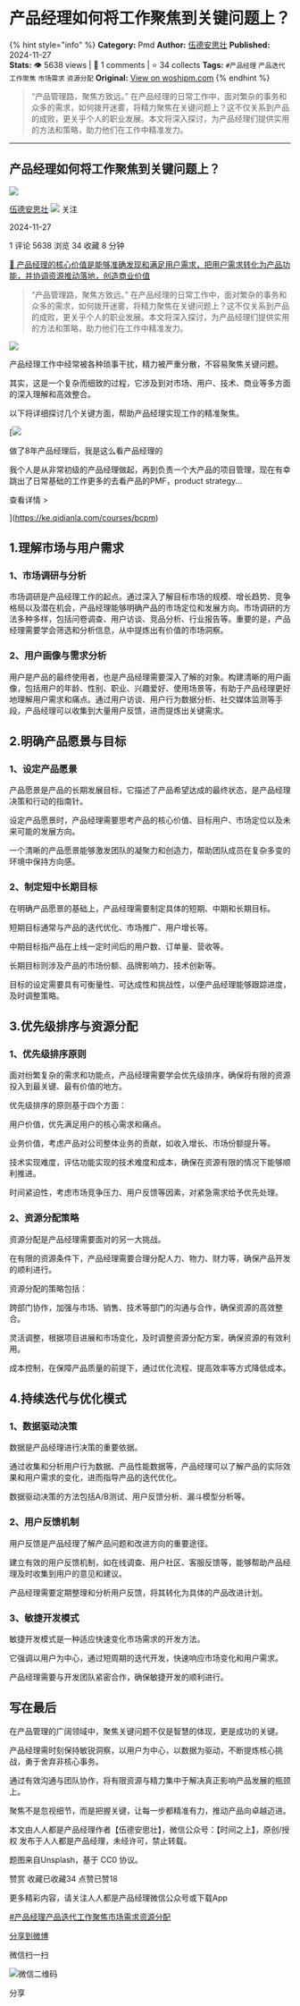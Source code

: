 # 产品经理如何将工作聚焦到关键问题上？
{% hint style="info" %}
**Category:** Pmd
**Author:** [伍德安思壮](https://www.woshipm.com/u/961630)
**Published:** 2024-11-27  
**Stats:** 👁️ 5638 views | 💬 1 comments | ⭐ 34 collects
**Tags:** `#产品经理` `产品迭代` `工作聚焦` `市场需求` `资源分配`
**Original:** [View on woshipm.com](https://www.woshipm.com/pmd/6146584.html)
{% endhint %}
> “产品管理路，聚焦方致远。” 在产品经理的日常工作中，面对繁杂的事务和众多的需求，如何拨开迷雾，将精力聚焦在关键问题上？这不仅关系到产品的成败，更关乎个人的职业发展。本文将深入探讨，为产品经理们提供实用的方法和策略，助力他们在工作中精准发力。

---

## 产品经理如何将工作聚焦到关键问题上？

[![](https://static.woshipm.com/WX_U_201910_20191010113918_3630.jpg?imageView2/1/w/72/h/72/q/100)](https://www.woshipm.com/u/961630)

[伍德安思壮](https://www.woshipm.com/u/961630) ![](https://static.woshipm.com/tag/1121_1@2x.png) 关注

2024-11-27

1 评论 5638 浏览 34 收藏 8 分钟

[🔗 产品经理的核心价值是能够准确发现和满足用户需求，把用户需求转化为产品功能，并协调资源推动落地，创造商业价值](https://ke.qidianla.com/courses/90pm)

> “产品管理路，聚焦方致远。” 在产品经理的日常工作中，面对繁杂的事务和众多的需求，如何拨开迷雾，将精力聚焦在关键问题上？这不仅关系到产品的成败，更关乎个人的职业发展。本文将深入探讨，为产品经理们提供实用的方法和策略，助力他们在工作中精准发力。

![](https://image.woshipm.com/2024/10/23/00212fec-9140-11ef-8da6-00163e142b65.png)

产品经理工作中经常被各种琐事干扰，精力被严重分散，不容易聚焦关键问题。

其实，这是一个复杂而细致的过程，它涉及到对市场、用户、技术、商业等多方面的深入理解和高效整合。

以下将详细探讨几个关键方面，帮助产品经理实现工作的精准聚焦。

[![](https://image.woshipm.com/2023/08/02/bf59b8ba-30e4-11ee-88e7-00163e0b5ff3.png)

做了8年产品经理后，我是这么看产品经理的

我个人是从非常初级的产品经理做起，再到负责一个大产品的项目管理，现在有幸跳出了日常基础的工作更多的去看产品的PMF，product strategy...

查看详情 >

](https://ke.qidianla.com/courses/bcpm)

## 1.理解市场与用户需求

### 1、市场调研与分析

市场调研是产品经理工作的起点。通过深入了解目标市场的规模、增长趋势、竞争格局以及潜在机会，产品经理能够明确产品的市场定位和发展方向。市场调研的方法多种多样，包括问卷调查、用户访谈、竞品分析、行业报告等。重要的是，产品经理需要学会筛选和分析信息，从中提炼出有价值的市场洞察。

### 2、用户画像与需求分析

用户是产品的最终使用者，也是产品经理需要深入了解的对象。构建清晰的用户画像，包括用户的年龄、性别、职业、兴趣爱好、使用场景等，有助于产品经理更好地理解用户需求和痛点。通过用户访谈、用户行为数据分析、社交媒体监测等手段，产品经理可以收集到大量用户反馈，进而提炼出关键需求。

## 2.明确产品愿景与目标

### 1、设定产品愿景

产品愿景是产品的长期发展目标，它描述了产品希望达成的最终状态，是产品经理决策和行动的指南针。

设定产品愿景时，产品经理需要思考产品的核心价值、目标用户、市场定位以及未来可能的发展方向。

一个清晰的产品愿景能够激发团队的凝聚力和创造力，帮助团队成员在复杂多变的环境中保持方向感。

### 2、制定短中长期目标

在明确产品愿景的基础上，产品经理需要制定具体的短期、中期和长期目标。

短期目标通常与产品的迭代优化、市场推广、用户增长等。

中期目标指产品在上线一定时间后的用户数、订单量、营收等。

长期目标则涉及产品的市场份额、品牌影响力、技术创新等。

目标的设定需要具有可衡量性、可达成性和挑战性，以便产品经理能够跟踪进度，及时调整策略。

## 3.优先级排序与资源分配

### 1、优先级排序原则

面对纷繁复杂的需求和功能点，产品经理需要学会优先级排序，确保将有限的资源投入到最关键、最有价值的地方。

优先级排序的原则基于四个方面：

用户价值，优先满足用户的核心需求和痛点。

业务价值，考虑产品对公司整体业务的贡献，如收入增长、市场份额提升等。

技术实现难度，评估功能实现的技术难度和成本，确保在资源有限的情况下能够顺利推进。

时间紧迫性，考虑市场竞争压力、用户反馈等因素，对紧急需求给予优先处理。

### 2、资源分配策略

资源分配是产品经理需要面对的另一大挑战。

在有限的资源条件下，产品经理需要合理分配人力、物力、财力等，确保产品开发的顺利进行。

资源分配的策略包括：

跨部门协作，加强与市场、销售、技术等部门的沟通与合作，确保资源的高效整合。

灵活调整，根据项目进展和市场变化，及时调整资源分配方案，确保资源的有效利用。

成本控制，在保障产品质量的前提下，通过优化流程、提高效率等方式降低成本。

## 4.持续迭代与优化模式

### 1、数据驱动决策

数据是产品经理进行决策的重要依据。

通过收集和分析用户行为数据、产品性能数据等，产品经理可以了解产品的实际效果和用户需求的变化，进而指导产品的迭代优化。

数据驱动决策的方法包括A/B测试、用户反馈分析、漏斗模型分析等。

### 2、用户反馈机制

用户反馈是产品经理了解产品问题和改进方向的重要途径。

建立有效的用户反馈机制，如在线调查、用户社区、客服反馈等，能够帮助产品经理及时收集到用户的意见和建议。

产品经理需要定期整理和分析用户反馈，将其转化为具体的产品改进计划。

### 3、敏捷开发模式

敏捷开发模式是一种适应快速变化市场需求的开发方法。

它强调以用户为中心，通过短周期的迭代开发，快速响应市场变化和用户需求。

产品经理需要与开发团队紧密合作，确保敏捷开发的顺利进行。

## 写在最后

在产品管理的广阔领域中，聚焦关键问题不仅是智慧的体现，更是成功的关键。

产品经理需时刻保持敏锐洞察，以用户为中心，以数据为驱动，不断提炼核心挑战，勇于舍弃非核心事务。

通过有效沟通与团队协作，将有限资源与精力集中于解决真正影响产品发展的瓶颈上。

聚焦不是忽视细节，而是把握关键，让每一步都精准有力，推动产品向卓越迈进。

本文由人人都是产品经理作者【伍德安思壮】，微信公众号：【时间之上】，原创/授权 发布于人人都是产品经理，未经许可，禁止转载。

题图来自Unsplash，基于 CC0 协议。

赞赏 收藏已收藏34 点赞已赞18

更多精彩内容，请关注人人都是产品经理微信公众号或下载App

[#产品经理](https://www.woshipm.com/tag/%e4%ba%a7%e5%93%81%e7%bb%8f%e7%90%86)[产品迭代](https://www.woshipm.com/tag/%e4%ba%a7%e5%93%81%e8%bf%ad%e4%bb%a3)[工作聚焦](https://www.woshipm.com/tag/%e5%b7%a5%e4%bd%9c%e8%81%9a%e7%84%a6)[市场需求](https://www.woshipm.com/tag/%e5%b8%82%e5%9c%ba%e9%9c%80%e6%b1%82)[资源分配](https://www.woshipm.com/tag/%e8%b5%84%e6%ba%90%e5%88%86%e9%85%8d)

[分享到微博](https://service.weibo.com/share/share.php?appkey=2775287854&title=产品经理如何将工作聚焦到关键问题上？&url=https://www.woshipm.com/pmd/6146584.html&pic=https://image.woshipm.com/2024/10/23/00212fec-9140-11ef-8da6-00163e142b65.png)

微信扫一扫

![微信二维码](https://api.pwmqr.com/qrcode/create/?url=https://www.woshipm.com/pmd/6146584.html)

分享